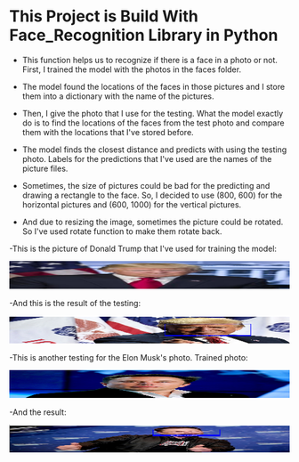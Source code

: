 # This Project is Build With Face_Recognition Library in Python

* This function helps us to recognize if there is a face in a photo or not. First, I trained the model with the photos in the faces folder. 

* The model found the locations of the faces in those pictures and I store them into a dictionary with the name of the pictures.

* Then, I give the photo that I use for the testing. What the model exactly do is to find the locations of the faces from the test photo and compare them with the locations that I've stored before.

* The model finds the closest distance and predicts with using the testing photo. Labels for the predictions that I've used are the names of the picture files.

* Sometimes, the size of pictures could be bad for the predicting and drawing a rectangle to the face. So, I decided to use (800, 600) for the horizontal pictures and (600, 1000) for the vertical pictures.

* And due to resizing the image, sometimes the picture could be rotated. So I've used rotate function to make them rotate back.


-This is the picture of Donald Trump that I've used for training the model:

<p>
<img src="faces/donald%20trump.jpg" width="600" height="50">
</p>

-And this is the result of the testing:

<p>
<img src="2.PNG" width="600" height="50">
</p>

-This is another testing for the Elon Musk's photo. Trained photo:

<p>
<img src="faces/elon%20musk.jpg" width="600" height="50">
</p>

-And the result:

<p>
<img src="1.PNG" width="600" height="50">
</p>
